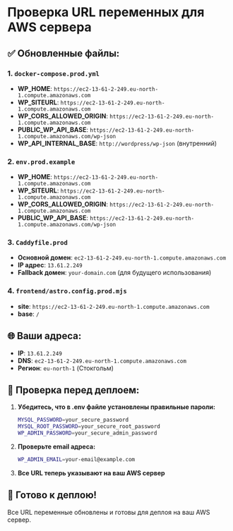 # Проверка URL переменных для AWS сервера

## ✅ Обновленные файлы:

### 1. `docker-compose.prod.yml`
- **WP_HOME**: `https://ec2-13-61-2-249.eu-north-1.compute.amazonaws.com`
- **WP_SITEURL**: `https://ec2-13-61-2-249.eu-north-1.compute.amazonaws.com`
- **WP_CORS_ALLOWED_ORIGIN**: `https://ec2-13-61-2-249.eu-north-1.compute.amazonaws.com`
- **PUBLIC_WP_API_BASE**: `https://ec2-13-61-2-249.eu-north-1.compute.amazonaws.com/wp-json`
- **WP_API_INTERNAL_BASE**: `http://wordpress/wp-json` (внутренний)

### 2. `env.prod.example`
- **WP_HOME**: `https://ec2-13-61-2-249.eu-north-1.compute.amazonaws.com`
- **WP_SITEURL**: `https://ec2-13-61-2-249.eu-north-1.compute.amazonaws.com`
- **WP_CORS_ALLOWED_ORIGIN**: `https://ec2-13-61-2-249.eu-north-1.compute.amazonaws.com`
- **PUBLIC_WP_API_BASE**: `https://ec2-13-61-2-249.eu-north-1.compute.amazonaws.com/wp-json`

### 3. `Caddyfile.prod`
- **Основной домен**: `ec2-13-61-2-249.eu-north-1.compute.amazonaws.com`
- **IP адрес**: `13.61.2.249`
- **Fallback домен**: `your-domain.com` (для будущего использования)

### 4. `frontend/astro.config.prod.mjs`
- **site**: `https://ec2-13-61-2-249.eu-north-1.compute.amazonaws.com`
- **base**: `/`

## 🌐 Ваши адреса:
- **IP**: `13.61.2.249`
- **DNS**: `ec2-13-61-2-249.eu-north-1.compute.amazonaws.com`
- **Регион**: `eu-north-1` (Стокгольм)

## 🔧 Проверка перед деплоем:

1. **Убедитесь, что в .env файле установлены правильные пароли:**
   ```bash
   MYSQL_PASSWORD=your_secure_password
   MYSQL_ROOT_PASSWORD=your_secure_root_password
   WP_ADMIN_PASSWORD=your_secure_admin_password
   ```

2. **Проверьте email адреса:**
   ```bash
   WP_ADMIN_EMAIL=your-email@example.com
   ```

3. **Все URL теперь указывают на ваш AWS сервер**

## 🚀 Готово к деплою!

Все URL переменные обновлены и готовы для деплоя на ваш AWS сервер.
